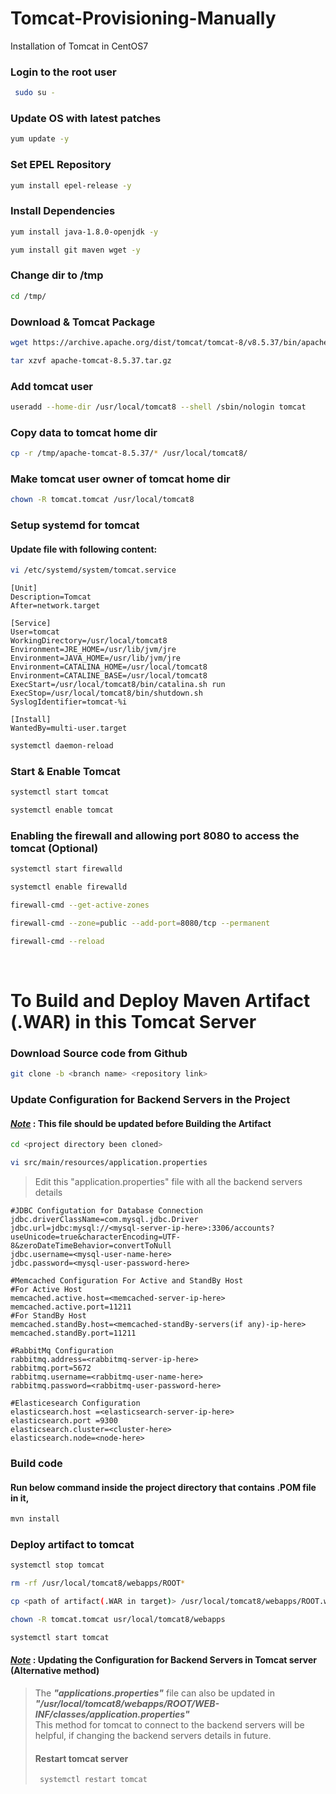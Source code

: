 # Tomcat-Provisioning-Manually
Installation of Tomcat in CentOS7
### Login to the root user
 ```sh
  sudo su -
 ```
 ### Update OS with latest patches
  ```sh
  yum update -y
  ```
  ### Set EPEL Repository
  ```sh
  yum install epel-release -y 
  ```
  ### Install Dependencies
  ```sh
  yum install java-1.8.0-openjdk -y
  ```
  ```sh
  yum install git maven wget -y
  ```
  ### Change dir to /tmp
  ```sh
  cd /tmp/
  ```
  ### Download & Tomcat Package
  ```sh
  wget https://archive.apache.org/dist/tomcat/tomcat-8/v8.5.37/bin/apache-tomcat-8.5.37.tar.gz
  ```
  ```sh
  tar xzvf apache-tomcat-8.5.37.tar.gz
  ```
  ### Add tomcat user
  ```sh
  useradd --home-dir /usr/local/tomcat8 --shell /sbin/nologin tomcat
  ```
  ### Copy data to tomcat home dir
  ```sh
  cp -r /tmp/apache-tomcat-8.5.37/* /usr/local/tomcat8/
  ```
  ### Make tomcat user owner of tomcat home dir
  ```sh
  chown -R tomcat.tomcat /usr/local/tomcat8
  ```
  ### Setup systemd for tomcat
  #### Update file with following content:
  ```sh
  vi /etc/systemd/system/tomcat.service
  ```
  ~~~
  [Unit]
  Description=Tomcat
  After=network.target 
  
  [Service]
  User=tomcat
  WorkingDirectory=/usr/local/tomcat8
  Environment=JRE_HOME=/usr/lib/jvm/jre
  Environment=JAVA_HOME=/usr/lib/jvm/jre
  Environment=CATALINA_HOME=/usr/local/tomcat8
  Environment=CATALINE_BASE=/usr/local/tomcat8
  ExecStart=/usr/local/tomcat8/bin/catalina.sh run
  ExecStop=/usr/local/tomcat8/bin/shutdown.sh
  SyslogIdentifier=tomcat-%i 
  
  [Install]
  WantedBy=multi-user.target
  ~~~
  ```sh
  systemctl daemon-reload
  ```
  ### Start & Enable Tomcat
  ```sh
  systemctl start tomcat
  ```
  ```sh
  systemctl enable tomcat
  ```
  ### Enabling the firewall and allowing port 8080 to access the tomcat (Optional)
  ```sh
  systemctl start firewalld
  ```
  ```sh
  systemctl enable firewalld
  ```
  ```sh
  firewall-cmd --get-active-zones
  ```
  ```sh
  firewall-cmd --zone=public --add-port=8080/tcp --permanent
  ```
  ```sh
  firewall-cmd --reload
  ```
  <br>
  
  # To Build and Deploy Maven Artifact (.WAR) in this Tomcat Server
  ### Download Source code from Github
  ```sh
  git clone -b <branch name> <repository link>
  ```
  ### Update Configuration for Backend Servers in the Project
  #### <ins> *Note*</ins>  : This file should be updated before Building the Artifact <br>
  ```sh
  cd <project directory been cloned>  
  ```
  ```sh
  vi src/main/resources/application.properties
  ```
  > Edit this "application.properties" file with all the backend servers details
~~~
#JDBC Configutation for Database Connection
jdbc.driverClassName=com.mysql.jdbc.Driver
jdbc.url=jdbc:mysql://<mysql-server-ip-here>:3306/accounts?useUnicode=true&characterEncoding=UTF-8&zeroDateTimeBehavior=convertToNull
jdbc.username=<mysql-user-name-here>
jdbc.password=<mysql-user-password-here>

#Memcached Configuration For Active and StandBy Host
#For Active Host
memcached.active.host=<memcached-server-ip-here>
memcached.active.port=11211
#For StandBy Host
memcached.standBy.host=<memcached-standBy-servers(if any)-ip-here>
memcached.standBy.port=11211

#RabbitMq Configuration
rabbitmq.address=<rabbitmq-server-ip-here>
rabbitmq.port=5672
rabbitmq.username=<rabbitmq-user-name-here>
rabbitmq.password=<rabbitmq-user-password-here>

#Elasticesearch Configuration
elasticsearch.host =<elasticsearch-server-ip-here>
elasticsearch.port =9300
elasticsearch.cluster=<cluster-here>
elasticsearch.node=<node-here>
~~~
 
  
  ### Build code
  #### Run below command inside the project directory that contains .POM file in it,
  ```sh
  mvn install 
  ```
  ### Deploy artifact to tomcat 
  ```sh
  systemctl stop tomcat
  ```
  ```sh
  rm -rf /usr/local/tomcat8/webapps/ROOT*
  ```
  ```sh
  cp <path of artifact(.WAR in target)> /usr/local/tomcat8/webapps/ROOT.war
  ```
  ```sh
  chown -R tomcat.tomcat usr/local/tomcat8/webapps
  ```
  ```sh
  systemctl start tomcat
  ```
  
  #### <ins> *Note*</ins>  : Updating the Configuration for Backend Servers in Tomcat server (Alternative method)
  > The ***"applications.properties"*** file can also be updated in ***"/usr/local/tomcat8/webapps/ROOT/WEB-INF/classes/application.properties"*** <br>
  > This method for tomcat to connect to the backend servers will be helpful, if changing the backend servers details in future.
  > #### Restart tomcat server
  > ```sh
  >  systemctl restart tomcat 
  >  ```
  >
  >
  
 
